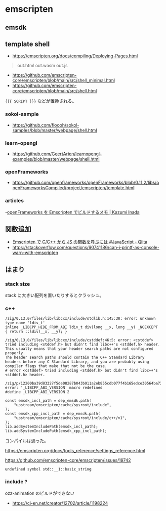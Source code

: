 # emscripten

## emsdk

## template shell

- https://emscripten.org/docs/compiling/Deploying-Pages.html

> out.html
> out.wasm
> out.js

- https://github.com/emscripten-core/emscripten/blob/main/src/shell_minimal.html
- https://github.com/emscripten-core/emscripten/blob/main/src/shell.html

`{{{ SCRIPT }}}` などが置換される。

### sokol-sample

- https://github.com/floooh/sokol-samples/blob/master/webpage/shell.html

### learn-opengl

- https://github.com/GeertArien/learnopengl-examples/blob/master/webpage/shell.html

### openFrameworks

- https://github.com/openframeworks/openFrameworks/blob/0.11.2/libs/openFrameworksCompiled/project/emscripten/template.html

### articles

-[openFrameworks を Emscripten でビルドするメモ | Kazumi Inada](https://posts.nandenjin.com/2022/of-emscripten/#html-%E3%83%86%E3%83%B3%E3%83%95%E3%82%9A%E3%83%AC%E3%83%BC%E3%83%88-shell-file-%E3%82%92%E7%B7%A8%E9%9B%86%E3%81%99%E3%82%8B)

## 関数追加

- [Emscripten で C/C++ から JS の関数を呼ぶには #JavaScript - Qiita](https://qiita.com/chikoski/items/9ac019a86095cfcf2c73)
- https://stackoverflow.com/questions/60741186/can-i-printf-as-console-warn-with-emscripten

## はまり

### stack size

stack に大きい配列を置いたりするとクラッシュ。

### c++

```
/zig/0.13.0/files/lib/libcxx/include/stdlib.h:145:30: error: unknown type name 'ldiv_t'
inline _LIBCPP_HIDE_FROM_ABI ldiv_t div(long __x, long __y) _NOEXCEPT { return ::ldiv(__x, __y); }
```

```
/zig/0.13.0/files/lib/libcxx/include/cstddef:46:5: error: <cstddef> tried including <stddef.h> but didn't find libc++'s <stddef.h> header.
This usually means that your header search paths are not configured properly.
The header search paths should contain the C++ Standard Library headers before any C Standard Library, and you are probably using compiler flags that make that not be the case.
# error <cstddef> tried including <stddef.h> but didn't find libc++'s <stddef.h> header.
```

```
/zig/p/12200ba39d83227f5de08287b043b011a2eb855cdb077f4b165edce30564ba73400e/upstream/emscripten/cache/sysroot/include/c++/v1/__config_site:3:9: error: '_LIBCPP_ABI_VERSION' macro redefined
#define _LIBCPP_ABI_VERSION 2
```

```zig
const emsdk_incl_path = dep_emsdk.path(
    "upstream/emscripten/cache/sysroot/include",
);
const emsdk_cpp_incl_path = dep_emsdk.path(
    "upstream/emscripten/cache/sysroot/include/c++/v1",
);
lib.addSystemIncludePath(emsdk_incl_path);
lib.addSystemIncludePath(emsdk_cpp_incl_path);
```

コンパイルは通った。

https://emscripten.org/docs/tools_reference/settings_reference.html

https://github.com/emscripten-core/emscripten/issues/19742

```
undefined symbol std::__1::basic_string
```

### include ?

ozz-animation のビルドができない

- https://ci-en.net/creator/12702/article/1198224
